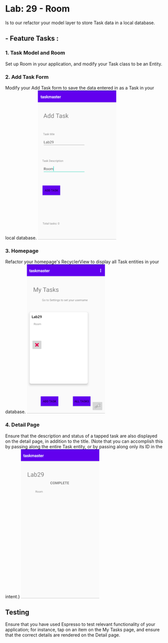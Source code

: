 # Lab: 29 - Room
Is to our refactor your model layer to store Task data in a local database.

## - Feature Tasks : 

### 1. Task Model and Room
Set up Room in your application, and modify your Task class to be an Entity.

### 2. Add Task Form
Modify your Add Task form to save the data entered in as a Task in your local database.
![Add A Task Page](../screenshots/lab29/add_a_task.png)


### 3. Homepage
Refactor your homepage's RecyclerView to display all Task entities in your database.
![Homepage](../screenshots/lab29/home_page.png)


### 4. Detail Page
Ensure that the description and status of a tapped task are also displayed on the detail page, in addition to the title. (Note that you can accomplish this by passing along the entire Task entity, or by passing along only its ID in the intent.)
![Task Detail Page](../screenshots/lab29/detail_page.png)


## Testing
Ensure that you have used Espresso to test relevant functionality of your application; for instance, tap on an item on the My Tasks page, and ensure that the correct details are rendered on the Detail page.
